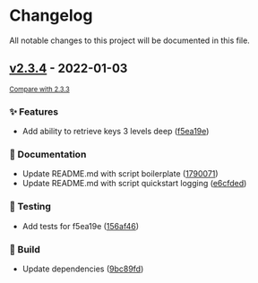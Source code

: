 # Changelog

All notable changes to this project will be documented in this file.

<!-- marker -->
## [v2.3.4](https://github.com/dtomlinson91/panaetius/commits/v2.3.4) - 2022-01-03
<small>[Compare with 2.3.3](https://github.com/dtomlinson91/panaetius/compare/2.3.3..v2.3.4)</small>

### ✨ Features

- Add ability to retrieve keys 3 levels deep ([f5ea19e](https://github.com/dtomlinson91/panaetius/commit/f5ea19e7d2f977244594b378c6b7633f02f6048a))

### 📘 Documentation

- Update README.md with script boilerplate ([1790071](https://github.com/dtomlinson91/panaetius/commit/1790071741207de13330ba75d7bf090106290d72))
- Update README.md with script quickstart logging ([e6cfded](https://github.com/dtomlinson91/panaetius/commit/e6cfded87dcfc5d2bf62d36bc7b4dbbdeb94b0b8))

### 🧪 Testing

- Add tests for f5ea19e ([156af46](https://github.com/dtomlinson91/panaetius/commit/156af4685510bac97a850b83d63f8337635db199))

### 🧱 Build

- Update dependencies ([9bc89fd](https://github.com/dtomlinson91/panaetius/commit/9bc89fd2ce9ddf8dcd6a3ca84ef9b72ee183efd3))
